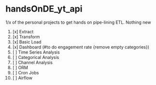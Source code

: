 # handsOnDE_yt_api
1/x of the personal projects to get hands on pipe-lining ETL. Nothing new

1. [x] Extract
2. [x] Transform
3. [x] Basic Load 
4. [x] Dashboard (#to do engagement rate {remove empty categories})
5. [ ] Time Series Analysis
6. [ ] Categorical Analysis
7. [ ] Channel Analysis
8. [ ] ORM
9. [ ] Cron Jobs
10. [ ] Airflow